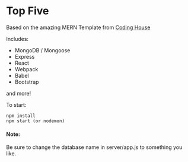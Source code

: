 # Top Five

Based on the amazing MERN Template from [Coding House](https://github.com/CodingHouseFI/mern-template)

Includes:

* MongoDB / Mongoose
* Express
* React
* Webpack
* Babel
* Bootstrap

and more!

To start:
```
npm install
npm start (or nodemon)
```

#### Note:

Be sure to change the database name in server/app.js to something you like.
